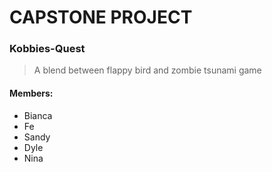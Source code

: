 # CAPSTONE PROJECT

### Kobbies-Quest
> A blend between flappy bird and zombie tsunami game

#### Members:
+ Bianca
+ Fe
+ Sandy
+ Dyle
+ Nina
